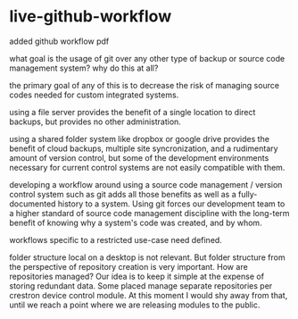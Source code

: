 # live-github-workflow
added github workflow pdf

what goal is the usage of git over any other type of backup or source code management system? why do this at all?

the primary goal of any of this is to decrease the risk of managing source codes needed for custom integrated systems.

using a file server provides the benefit of a single location to direct backups, but provides no other administration.

using a shared folder system like dropbox or google drive provides the benefit of cloud backups, multiple site syncronization,
and a rudimentary amount of version control, but some of the development environments necessary for current control
systems are not easily compatible with them.

developing a workflow around using a source code management / version control system such as git adds all those benefits as well
as a fully-documented history to a system. Using git forces our development team to a higher standard of source code management 
discipline with the long-term benefit of knowing why a system's code was created, and by whom.

workflows specific to a restricted use-case need defined.

folder structure local on a desktop is not relevant. But folder structure from the perspective of repository creation
is very important. How are repositories managed? Our idea is to keep it simple at the expense of storing redundant data.
Some placed manage separate repositories per crestron device control module. At this moment I would shy away from that, until we
reach a point where we are releasing modules to the public.
